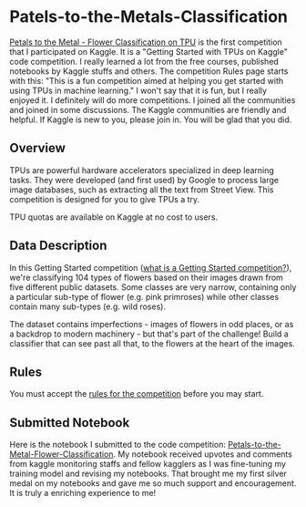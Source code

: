 # Patels-to-the-Metals-Classification
[Petals to the Metal - Flower Classification on TPU](https://www.kaggle.com/c/tpu-getting-started/overview) is the first competition that I participated on Kaggle.  It is a "Getting Started with TPUs on Kaggle" code competition.  I really learned a lot from the free courses, published notebooks by Kaggle stuffs and others.  The competition Rules page starts with this: "This is a fun competition aimed at helping you get started with using TPUs in machine learning."  I won't say that it is fun, but I really enjoyed it.  I definitely will do more competitions. I joined all the communities and joined in some discussions.  The Kaggle communities are friendly and helpful.  If Kaggle is new to you, please join in.  You will be glad that you did.

## Overview  
TPUs are powerful hardware accelerators specialized in deep learning tasks. They were developed (and first used) by Google to process large image databases, such as extracting all the text from Street View. This competition is designed for you to give TPUs a try.

TPU quotas are available on Kaggle at no cost to users.

## Data Description  
In this Getting Started competition ([what is a Getting Started competition?](https://www.kaggle.com/c/tpu-getting-started/overview/faq)), we're classifying 104 types of flowers based on their images drawn from five different public datasets. Some classes are very narrow, containing only a particular sub-type of flower (e.g. pink primroses) while other classes contain many sub-types (e.g. wild roses).

The dataset contains imperfections - images of flowers in odd places, or as a backdrop to modern machinery - but that's part of the challenge! Build a classifier that can see past all that, to the flowers at the heart of the images.   

## Rules 
You must accept the [rules for the competition](https://www.kaggle.com/c/tpu-getting-started/rules) before you may start.

## Submitted Notebook
Here is the notebook I submitted to the code competition:  [Petals-to-the-Metal-Flower-Classification](https://www.kaggle.com/code/saukha/petals-to-the-metal-flower-classification). My notebook received upvotes and comments from kaggle monitoring staffs and fellow kagglers as I was fine-tuning my training model and revising my notebooks. That brought me my first silver medal on my notebooks and gave me so much support and encouragement. It is truly a enriching experience to me!
